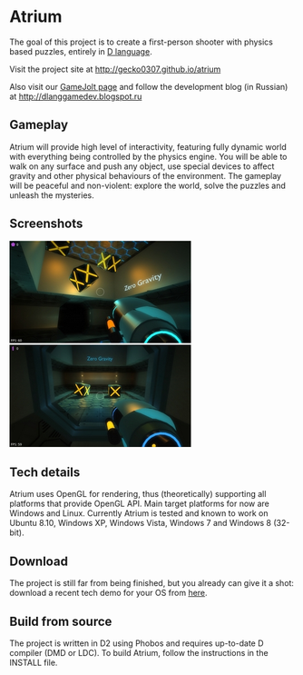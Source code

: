 Atrium
======
The goal of this project is to create a first-person shooter with physics based puzzles, entirely in [D language](http://dlang.org).

Visit the project site at http://gecko0307.github.io/atrium

Also visit our [GameJolt page](http://gamejolt.com/games/action/atrium/46185) and follow the development blog (in Russian) at http://dlanggamedev.blogspot.ru

Gameplay
--------
Atrium will provide high level of interactivity, featuring fully dynamic world with everything being controlled by the physics engine. You will be able to walk on any surface and push any object, use special devices to affect gravity and other physical behaviours of the environment. The gameplay will be peaceful and non-violent: explore the world, solve the puzzles and unleash the mysteries.

Screenshots
-----------
[![Screenshot1](/screenshots/006_thumb.jpg)](/screenshots/006.jpg)
[![Screenshot1](/screenshots/007_thumb.jpg)](/screenshots/007.jpg)

Tech details
------------
Atrium uses OpenGL for rendering, thus (theoretically) supporting all platforms that provide OpenGL API. Main target platforms for now are Windows and Linux. Currently Atrium is tested and known to work on Ubuntu 8.10, Windows XP, Windows Vista, Windows 7 and Windows 8 (32-bit).

Download
--------
The project is still far from being finished, but you already can give it a shot: download a recent tech demo for your OS from [here](https://www.dropbox.com/sh/mmh9qod4x2nsuyi/66ZW6KX7N6).

Build from source
-----------------
The project is written in D2 using Phobos and requires up-to-date D compiler (DMD or LDC). To build Atrium, follow the instructions in the INSTALL file.
